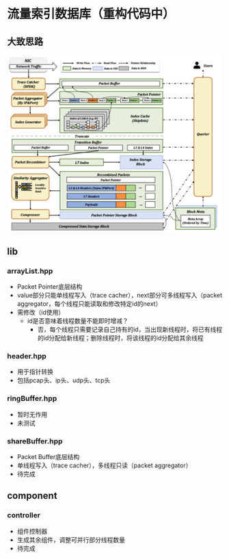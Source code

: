 # 流量索引数据库（重构代码中）

## 大致思路

![](./doc/fig/thinking.png)

## lib
### arrayList.hpp
* Packet Pointer底层结构
* value部分只能单线程写入（trace cacher），next部分可多线程写入（packet aggregator，每个线程只能读取和修改特定id的next）
* 需修改（id使用）
	* id是否意味着线程数量不能即时增减？
		* 否，每个线程只需要记录自己持有的id，当出现新线程时，将已有线程的id分配给新线程；删除线程时，将该线程的id分配给其余线程

### header.hpp
* 用于指针转换
* 包括pcap头、ip头、udp头、tcp头

### ringBuffer.hpp
* 暂时无作用
* 未测试

### shareBuffer.hpp
* Packet Buffer底层结构
* 单线程写入（trace cacher），多线程只读（packet aggregator）
* 待完成

## component
### controller
* 组件控制器
* 生成其余组件，调整可并行部分线程数量
* 待完成